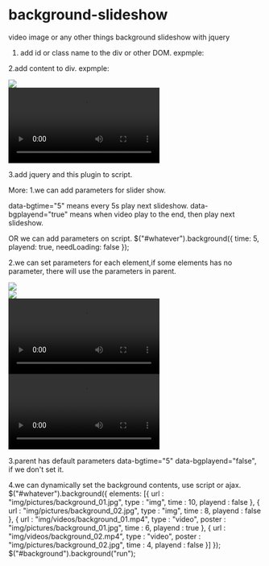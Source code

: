 # background-slideshow
video image or any other things background slideshow with jquery
1. add id or class name to the div or other DOM.
expmple:
<div id="whatever">
</div>

2.add content to div.
expmple:
<div id="whatever">
  <div class="img">
    <img src="img/pictures/background_01.jpg" />
  </div>
  <div class="video">
    <video> 
      <source src="img/videos/background_01.mp4" />
    </video>
  </div>
</div>


3.add jquery and this plugin to script.
<script src="js/jquery/jquery-3.3.1.min.js"></script>
<script src="js/background.js"></script>
<script>
  $(function(){
    $("#whatever").background();
    $("#whatever").background("run");
  });
</script>

More:
1.we can add parameters for slider show.
<div id="whatever" data-bgtime="5" data-bgplayend="true">
data-bgtime="5" means every 5s play next slideshow.
data-bgplayend="true" means when video play to the end, then play next slideshow.

OR we can add parameters on script.
$("#whatever").background({
  time: 5,
  playend: true,
  needLoading: false
});

2.we can set parameters for each element,if some elements has no parameter, there will use the parameters in parent.
<div id="whatever" data-bgtime="5" data-bgplayend="true">
  <div class="img" data-bgtime="2">
    <img src="img/pictures/background_01.jpg" />
  </div>
    <div class="img" data-bgtime="4">
    <img src="img/pictures/background_02.jpg" />
  </div>
  <div class="video" data-bgtime="6" data-bgplayend="true">
    <video> 
      <source src="img/videos/background_01.mp4" />
    </video>
  </div>
  <div class="video" data-bgtime="8" data-bgplayend="false">
    <video> 
      <source src="img/videos/background_02.mp4" />
    </video>
  </div>
</div>

3.parent has default parameters data-bgtime="5" data-bgplayend="false", if we don't set it.

4.we can dynamically set the background contents, use script or ajax.
 $("#whatever").background({
            elements: [{
                url : "img/pictures/background_01.jpg",
                type : "img",
                time : 10,
                playend : false
            }, {
                url : "img/pictures/background_02.jpg",
                type : "img",
                time : 8,
                playend : false
            }, {
                url : "img/videos/background_01.mp4",
                type : "video",
                poster : "img/pictures/background_01.jpg",
                time : 6,
                playend : true
            }, {
                url : "img/videos/background_02.mp4",
                type : "video",
                poster : "img/pictures/background_02.jpg",
                time : 4,
                playend : false
            }]
        });
        $("#background").background("run");
